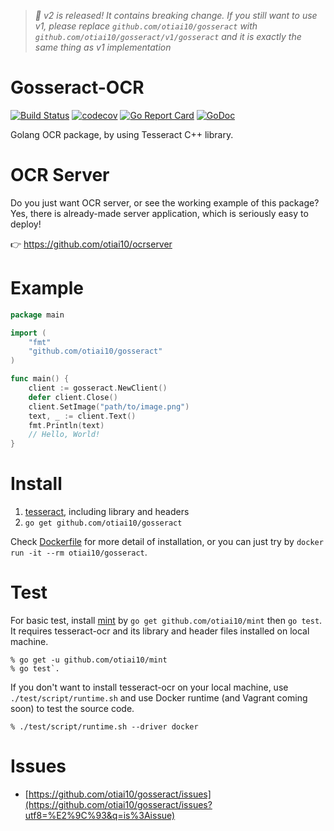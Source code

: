 > _:tada: v2 is released! It contains breaking change. If you still want to use v1, please replace `github.com/otiai10/gosseract` with `github.com/otiai10/gosseract/v1/gosseract` and it is exactly the same thing as v1 implementation_

# Gosseract-OCR
[![Build Status](https://travis-ci.org/otiai10/gosseract.svg?branch=v2/develop)](https://travis-ci.org/otiai10/gosseract)
[![codecov](https://codecov.io/gh/otiai10/gosseract/branch/v2/develop/graph/badge.svg)](https://codecov.io/gh/otiai10/gosseract)
[![Go Report Card](https://goreportcard.com/badge/github.com/otiai10/gosseract)](https://goreportcard.com/report/github.com/otiai10/gosseract)
[![GoDoc](https://godoc.org/github.com/otiai10/gosseract?status.svg)](https://godoc.org/github.com/otiai10/gosseract)

Golang OCR package, by using Tesseract C++ library.

# OCR Server

Do you just want OCR server, or see the working example of this package? Yes, there is already-made server application, which is seriously easy to deploy!

👉 https://github.com/otiai10/ocrserver

# Example

```go
package main

import (
	"fmt"
	"github.com/otiai10/gosseract"
)

func main() {
	client := gosseract.NewClient()
	defer client.Close()
	client.SetImage("path/to/image.png")
	text, _ := client.Text()
	fmt.Println(text)
	// Hello, World!
}
```

# Install

1. [tesseract](https://github.com/tesseract-ocr/tesseract/wiki), including library and headers
2. `go get github.com/otiai10/gosseract`

Check [Dockerfile](https://github.com/otiai10/gosseract/blob/master/Dockerfile) for more detail of installation, or you can just try by `docker run -it --rm otiai10/gosseract`.

# Test

For basic test, install [mint](https://github.com/otiai10/mint) by `go get github.com/otiai10/mint` then `go test`. It requires tesseract-ocr and its library and header files installed on local machine.

```
% go get -u github.com/otiai10/mint
% go test`.
```

If you don't want to install tesseract-ocr on your local machine, use `./test/script/runtime.sh` and use Docker runtime (and Vagrant coming soon) to test the source code.

```
% ./test/script/runtime.sh --driver docker
```

# Issues

- [https://github.com/otiai10/gosseract/issues](https://github.com/otiai10/gosseract/issues?utf8=%E2%9C%93&q=is%3Aissue)
